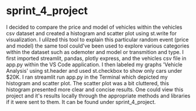 # sprint_4_project 
I decided to compare the price and model of vehicles within the vehicles csv dataset and created a histogram and scatter plot using st.write for visualization. I ulilzed this tool to explain this particular random event (price and model) the same tool could've been used to explore various categories within the dataset such as odemoter and model or transmition and type. I first imported streamlit, pandas, plotly express, and the vehicles csv file in app.py within the VS Code application. I then labeled my graphs 'Vehicle Analysis' using st.header and used st.checkbox to show only cars under $20K. I ran streamlit run app.py in the Terminal which depicted my histogram and scatter plot.  The scatter plot was a bit cluttered, this histogram presented more clear and concise results.  One could view this project and it's results locally through the appropriate methods and libraries if it were sent to them.  It can be found under sprint_4_project.  
